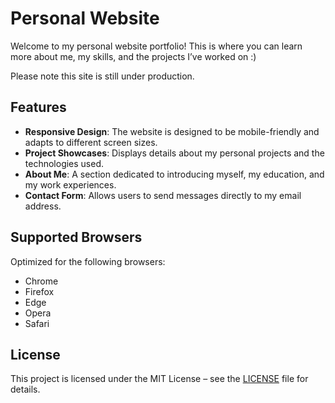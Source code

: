 # Personal Website

Welcome to my personal website portfolio! This is where you can learn more about me, my skills, and the projects I’ve worked on :)

Please note this site is still under production.

## **Features**

- **Responsive Design**: The website is designed to be mobile-friendly and adapts to different screen sizes.
- **Project Showcases**: Displays details about my personal projects and the technologies used.
- **About Me**: A section dedicated to introducing myself, my education, and my work experiences.
- **Contact Form**: Allows users to send messages directly to my email address.

## **Supported Browsers**

Optimized for the following browsers:

- Chrome
- Firefox
- Edge
- Opera
- Safari

## **License**

This project is licensed under the MIT License – see the [LICENSE](LICENSE) file for details.

